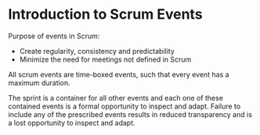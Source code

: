 # Introduction to Scrum Events

Purpose of events in Scrum:

* Create regularity, consistency and predictability
* Minimize the need for meetings not defined in Scrum

All scrum events are time-boxed events, such that every event has a maximum duration.

The sprint is a container for all other events and each one of these contained events is a formal opportunity to inspect and adapt. Failure to include any of the prescribed events results in reduced transparency and is a lost opportunity to inspect and adapt.

